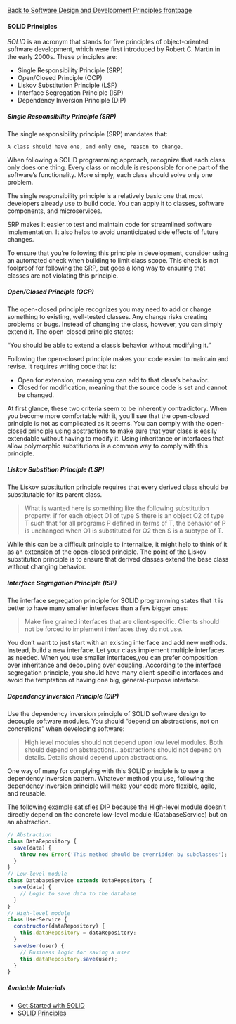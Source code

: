 [Back to Software Design and Development Principles frontpage](../04-software-design-principles.md)

#### SOLID Principles

_SOLID_ is an acronym that stands for five principles of object-oriented software development, which were first introduced by Robert C. Martin in the early 2000s. These principles are:

- Single Responsibility Principle (SRP)
- Open/Closed Principle (OCP)
- Liskov Substitution Principle (LSP)
- Interface Segregation Principle (ISP)
- Dependency Inversion Principle (DIP)

##### Single Responsibility Principle (SRP)

The single responsibility principle (SRP) mandates that:

`A class should have one, and only one, reason to change.`

When following a SOLID programming approach, recognize that each class only does one thing. Every class or module is responsible for one part of the software’s functionality. More simply, each class should solve only one problem.

The single responsibility principle is a relatively basic one that most developers already use to build code. You can apply it to classes, software components, and microservices.

SRP makes it easier to test and maintain code for streamlined software implementation. It also helps to avoid unanticipated side effects of future changes.

To ensure that you’re following this principle in development, consider using an automated check when building to limit class scope. This check is not foolproof for following the SRP, but goes a long way to ensuring that classes are not violating this principle.

##### Open/Closed Principle (OCP)

The open-closed principle recognizes you may need to add or change something to existing, well-tested classes. Any change risks creating problems or bugs. Instead of changing the class, however, you can simply extend it. The open-closed principle states:

“You should be able to extend a class’s behavior without modifying it.”

Following the open-closed principle makes your code easier to maintain and revise. It requires writing code that is:

- Open for extension, meaning you can add to that class’s behavior.
- Closed for modification, meaning that the source code is set and cannot be changed.

At first glance, these two criteria seem to be inherently contradictory. When you become more comfortable with it, you’ll see that the open-closed principle is not as complicated as it seems. You can comply with the open-closed principle using abstractions to make sure that your class is easily extendable without having to modify it. Using inheritance or interfaces that allow polymorphic substitutions is a common way to comply with this principle.

##### Liskov Substition Principle (LSP)

The Liskov substitution principle requires that every derived class should be substitutable for its parent class.

> What is wanted here is something like the following substitution
> property: if for each object O1 of type S there is an object O2 of type T such that for all programs P defined in terms of T, the behavior of P is unchanged when O1 is substituted for O2 then S is a subtype of T.

While this can be a difficult principle to internalize, it might help to think of it as an extension of the open-closed principle. The point of the Liskov substitution principle is to ensure that derived classes extend the base class without changing behavior.

##### Interface Segregation Principle (ISP)

The interface segregation principle for SOLID programming states that it is better to have many smaller interfaces than a few bigger ones:

> Make fine grained interfaces that are client-specific. Clients should not be forced to implement interfaces they do not use.

You don’t want to just start with an existing interface and add new methods. Instead, build a new interface. Let your class implement multiple interfaces as needed. When you use smaller interfaces,you can prefer composition over inheritance and decoupling over coupling. According to the interface segregation principle, you should have many client-specific interfaces and avoid the temptation of having one big, general-purpose interface.

##### Dependency Inversion Principle (DIP)

Use the dependency inversion principle of SOLID software design to decouple software modules. You should “depend on abstractions, not on concretions” when developing software:

> High level modules should not depend upon low level modules. Both should depend on abstractions…abstractions should not depend on details. Details should depend upon abstractions.

One way of many for complying with this SOLID principle is to use a dependency inversion pattern. Whatever method you use, following the dependency inversion principle will make your code more flexible, agile, and reusable.

The following example satisfies DIP because the High-level module doesn't directly depend on the concrete low-level module (DatabaseService) but on an abstraction.

```Javascript
// Abstraction
class DataRepository {
  save(data) {
    throw new Error('This method should be overridden by subclasses');
  }
}
// Low-level module
class DatabaseService extends DataRepository {
  save(data) {
    // Logic to save data to the database
  }
}
// High-level module
class UserService {
  constructor(dataRepository) {
    this.dataRepository = dataRepository;
  }
  saveUser(user) {
    // Business logic for saving a user
    this.dataRepository.save(user);
  }
}
```

##### Available Materials

- [Get Started with SOLID](https://www.bmc.com/blogs/solid-design-principles/)
- [SOLID Principles](https://khalilstemmler.com/articles/tags/solid/)
